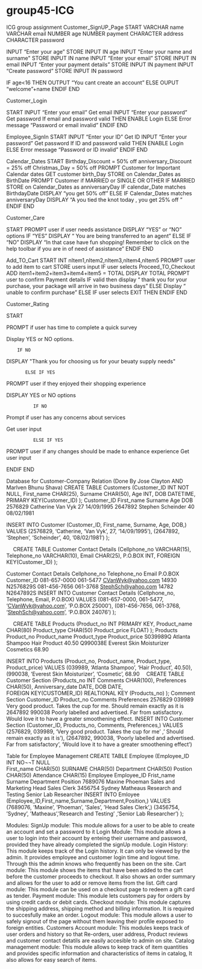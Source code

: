 # group45-ICG
ICG group assignment
Customer_SignUP_Page 
START
VARCHAR name
VARCHAR email
NUMBER age 
NUMBER payment
CHARACTER address 
CHARACTER password

INPUT “Enter your age”
STORE INPUT IN age 
INPUT "Enter your name and surname"
STORE INPUT IN name 
INPUT “Enter your email”
STORE INPUT IN email 
INPUT “Enter your payment details”
STORE INPUT IN payment 
INPUT “Create password”
STORE INPUT IN password

IF age<16 THEN 
    OUTPUT “You cant create an account”
ELSE 
  OUPUT “welcome”+name
ENDIF
END

Customer_Login

START 
INPUT “Enter your email”
Get email 
INPUT “Enter your password”
Get password 
If email and password valid THEN 
ENABLE Login
ELSE
Error message “Password or email invalid”
ENDIF
END 

Employee_SignIn
START 
INPUT “Enter your ID”
Get ID
INPUT “Enter your password”
Get password 
If ID and password valid THEN 
ENABLE Login
ELSE
Error message “Password or ID invalid”
ENDIF
END 


Calendar_Dates
START
Birthday_Discount = 50% off
anniversary_Discount = 25% off
Christmas_Day = 50% off 
PROMPT Customer for Important Calendar dates 
GET customer birth_Day 
STORE on Calendar_Dates as BirthDate
PROMPT Customer if MARRIED or SINGLE OR OTHER 
IF MARRIED 
STORE on Calendar_Dates as anniversaryDay
IF calendar_Date matches BirthdayDate
DISPLAY “you get 50% off”
  ELSE IF Calendar_Dates matches anniversaryDay
    DISPLAY “A you tied the knot today , you get 25% off ”
 ENDIF
END 


Customer_Care 

START 
       PROMPT user if user needs assistance 
       DISPLAY “YES” or “NO” options 
         IF “YES” 
          DISPLAY “ You are being transferred to an agent”
            ELSE IF “NO” 
               DISPLAY “In that case have fun shopping! Remember to click on the help toolbar if you are in                                                                                             of need of assistance”
        ENDIF 
             END


Add_TO_Cart
 START 
INT nItem1,nItem2,nItem3,nItem4,nItem5
PROMPT user to add item to cart 
STORE users input 
IF user selects Proceed_TO_Checkout
      ADD item1+item2+item3+item4+item5 = TOTAL
        DISPLAY TOTAL
PROMPT user to confirm Payment details 
IF valid then display “ thank you for your purchase, your package will arrive in two business days”
    ELSE Display “ unable to confirm purchase”
ELSE IF user selects EXIT THEN 
      ENDIF 
END

 
Customer_Rating 

START

PROMPT if user has time to complete a quick survey

Display YES or NO options.

        IF NO

DISPLAY "Thank you for choosing us for your beuaty supply needs"

           ELSE IF YES

PROMPT user if they enjoyed their shopping experience

DISPLAY YES or NO options

              IF NO

Prompt if user has any concerns about services

Get user input

              ELSE IF YES

PROMPT user if any changes should be made to enhance experience
Get user input 

ENDIF
END 

Database for Customer-Company Relation (Done By Jose Clayton AND Marlven Bhunu Shava)
CREATE TABLE Customers
 (Customer_ID INT NOT NULL,
First_name CHAR(25),
Surname CHAR(50),
Age INT,
DOB DATETIME,
PRIMARY KEY(Customer_ID) );
Customer_ID	First_name	Surname	Age	DOB
2576829	Catherine	Van Vyk	27	14/09/1995
2647892	Stephen	Scheinder	40	08/02/1981



INSERT INTO Customer
(Customer_ID, First_name, Surname, Age, DOB,) VALUES
 (2576829, ‘Catherine, ‘Van Vyk’, 27, ‘14/09/1995’),
(2647892, ‘Stephen’, ‘Scheinder’, 40, ’08/02/1981’) );
 
 
CREATE TABLE Customer Contact Details
                   (Cellphone_no VARCHAR(15),
                   Telephone_no VARCHAR(10),
                   Email CHAR(25),
                   P.O.BOX INT,
                  FOREIGN KEY(Customer_ID) );        

Customer Contact Details
Cellphone_no	Telephone_no	Email	P.O.BOX	Customer_ID
081-657-0000	061-5477	CVanWyk@yahoo.com
14930	N2576829S
081-456-7656	061-3768	StephSch@yahoo.com	14782	N2647892S
INSERT INTO Customer Contact Details
 (Cellphone_no, Telephone, Email, P.O.BOX) VALUES
(081-657-0000, 061-5477, ‘CVanWyk@yahoo.com’, ‘P.O.BOX 25000’),
(081-456-7656, 061-3768, ‘StephSch@yahoo.com’, ‘P.O.BOX 24076’) );

 
CREATE TABLE Products
        (Product_no INT PRIMARY KEY,
        Product_name CHAR(80) 
       Product_type CHAR(50)
       Product_price FLOAT) );
Products
Product_no	Product_name	Product_type	Product_price
S039989Q	Atlanta Shampoo	Hair Product 	40.50
Q990038E	Everest Skin Moisturizer 	Cosmetics	68.90





INSERT INTO Products 
(Product_no, Product_name, Product_type, Product_price) VALUES
(039989, ‘Atlanta Shampoo’, ‘Hair Product’, 40.50),
(990038, ‘Everest Skin Moisturizer’, ‘Cosmetic’, 68.90 
CREATE TABLE Customer Section
         (Products_no INT
         Comments CHAR(100),
         Preferences CHAR(50),
         Anniversary_date DATE,
         DOB DATE,    
         FOREIGN KEY(CUSTOMER_ID) 
         REALTIONAL KEY (Products_no) );
Comment Section
Customer_ID	Product_no	Comments	Preferences
2576829	039989	Very good product. Takes the cup for me.	Should remain exactly as it is
2647892	990038	Poorly labelled and advertised. Far from satisfactory.	Would love it to have a greater smoothening effect.
INSERT INTO Customer Section
(Customer_ID, Products_no, Comments, Preferences,) VALUES
(2576829, 039989, ‘Very good product. Takes the cup for me’ ,’ Should remain exactly as it is’),
(2647892, 990038, ‘Poorly labelled and advertised. Far from satisfactory’, ‘Would love it to have a greater smoothening effect’)


 
Table for Employee Management 
CREATE TABLE Employee
     (Employee_ID INT NO¬¬T NULL	
      First_name CHAR(50)
      SURNAME CHAR(50)
      Department CHAR(50)
      Postion CHAR(50)
      Attendance CHAR(15)
Employee
Employee_ID	Frist_name	Surname	Department	Position
7689076	Maxine	Phoeman	Sales and Marketing 	Head Sales Clerk
3456754	Sydney 	Matheaus	Research and Testing 	Senior Lab Researcher 
INSERT INTO Emloyee
(Employee_ID,First_name,Surname,Department,Position,) VALUES
(7689076, ’Maxine’, ’Phoeman’, ’Sales’, ’Head Sales Clerk’,)
(3456754, ’Sydney’, ’Matheaus’,’Research and Testing’ ,’Senior Lab Researcher’) );


Modules:
SignUp module: This module allows for a user to be able to create an account and set a password to it
Login Module: This module allows a user to login into their account by enteing their username and password, provided they have already completed the signUp module.
Login History: This module keeps track of the Login history. It can only be viewed by the admin. It provides employee and customer
login time and logout time. Through this the admin knows who frequently has been on the site.
Cart module: This module shows the items that have been added to the cart before the customer proceeds to checkout. It also shows an order summary and allows for the user to add or remove items from the list.
Gift card module: This module can be used on a checkout page to redeem a gift card as tender.
Payment module: This module lets customers pay for orders by using credit cards or debit cards.
Checkout module: This module captures the shipping address, shipping method and billing information. It is required to succesfully make an order.
Logout module: This module allows a user to safely signout of the page without them leaving their profile exposed to foreign entities.
Customers Account module: This modules keeps track of user orders and history so that Re-orders, user address, Product reviews and customer contact detatils are easily accesible to admin on site.
Catalog management module: This module allows to keep track of item quantities and provides specific information and characteristics of items in catalog, It also allows for easy search of items.









